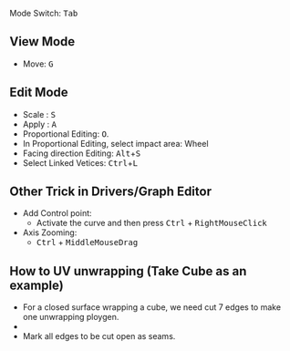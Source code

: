 Mode Switch: <kbd>Tab</kbd>

View Mode
---  
* Move: <kbd>G</kbd> 

Edit  <b>Mode</b>
---  

* Scale : <kbd>S</kbd>
* Apply : <kbd>A</kbd> 
* Proportional Editing: <kbd>O</kbd>. 
* In Proportional Editing, select impact area: Wheel 
* Facing direction Editing: <kbd>Alt</kbd>+<kbd>S</kbd>   
* Select Linked Vetices: <kbd>Ctrl</kbd>+<kbd>L</kbd>  
 
Other Trick in Drivers/Graph Editor
---
* Add Control point: 
  * Activate the curve and then press <kbd>Ctrl</kbd> + <kbd>RightMouseClick</kbd>
* Axis Zooming: 
  * <kbd>Ctrl</kbd> + <kbd>MiddleMouseDrag</kbd> 

How to UV unwrapping (Take Cube as an example)
---
* For a closed surface wrapping a cube, we need cut 7 edges to make one unwrapping ploygen.
* 
* Mark all edges to be cut open as seams.
